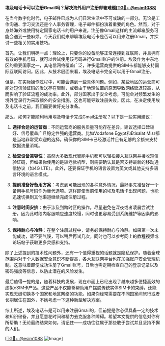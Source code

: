 **埃及电话卡可以注册Gmail吗？解决海外用户注册邮箱难题[[TG💪+ @esim1088](https://t.me/s/esim1088)]**

在当今数字化时代，电子邮件已成为人们日常生活中不可或缺的一部分。无论是工作沟通、学习交流还是个人事务管理，电子邮件都扮演着重要的角色。然而，对于身处海外或使用特定国家电话卡的用户来说，注册像Gmail这样的主流邮箱服务可能会遇到一些麻烦。今天我们就来聊聊埃及电话卡是否可以用来注册Gmail，并探讨一些相关的实用技巧。

首先，让我们明确一点：理论上，只要你的设备能够正常连接到互联网，并且拥有有效的手机号码，就可以尝试使用该号码进行Gmail账户的注册。埃及作为中东地区的重要国家之一，其电信网络覆盖广泛，许多运营商提供的SIM卡都能够支持国际互联网访问。因此，从技术层面来看，埃及电话卡完全可以用于Gmail注册。

但是，在实际操作过程中，可能会遇到一些具体问题。例如，某些地区的运营商可能对短信验证码的发送存在限制，或者由于地理位置的原因导致网络延迟较高，从而影响了验证流程的成功率。此外，部分国家出于安全考虑，可能会对频繁发生的境外登录行为采取额外的安全措施，这也可能导致注册失败。因此，在决定使用埃及电话卡之前，我们需要做好充分准备。

那么，如何才能顺利地用埃及电话卡完成Gmail注册呢？以下是一些实用建议：

1. **选择合适的运营商**：不同运营商的服务质量可能存在差异。建议选择口碑较好、信号覆盖广且稳定性强的运营商。比如Vodafone Egypt和Etisalat Misr都是当地非常受欢迎的选择。确保你的SIM卡已经激活并且有足够的余额来支持数据流量消耗。

2. **检查设备兼容性**：虽然大多数现代智能手机都可以轻松接入互联网并接收短信验证码，但如果你使用的是较老款机型，则需要确认其是否支持最新的移动通信协议（如4G LTE）。此外，还要保证手机的语言设置为英文或其他支持多语言环境的语言模式。

3. **提前准备好备用方案**：考虑到可能出现的各种意外情况，最好事先准备好一个备用手机号码作为替代选项。这样即使当前使用的埃及电话卡出现问题，也能迅速切换到其他渠道继续完成注册过程。

4. **注意时间安排**：由于涉及到跨时区的操作，尽量避免在深夜或者凌晨尝试注册。因为此时段内客服响应速度较慢，同时也更容易受到系统维护等因素的影响。

5. **保持耐心与冷静**：在整个注册过程中，请务必保持耐心与冷静。如果第一次未能成功，请不要气馁，可以稍后再试几次。同时也可以参考网上的教程视频或论坛帖子获取更多灵感和支持。

除了上述提到的技术性问题外，还有一个值得重视的话题就是隐私保护。随着全球范围内对于个人数据安全意识不断提高，各大互联网平台也在加强账户安全管理机制。这意味着即便成功注册了Gmail账号，日后也需定期检查自己的登录记录以及密码强度等信息，以防止潜在的风险发生。

最后值得一提的是，随着科技的发展，现在市面上已经出现了越来越多便捷高效的虚拟eSIM卡产品。这些产品不仅能够帮助用户摆脱传统实体SIM卡的束缚，还能实现无缝切换多个国家和地区网络的功能。如果你经常需要在不同国家间旅行或者长期居住在国外，不妨考虑一下这种新型解决方案。

综上所述，埃及电话卡是可以用来注册Gmail的，但前提是你必须具备一定的技术和知识储备，并且愿意花时间和精力去克服各种障碍。希望本文提供的信息对你有所帮助！无论最终结果如何，请记住——成功往往属于那些敢于尝试并且坚持不懈的人们。

[[TG💪+ @esim1088](https://t.me/s/esim1088) ![Image](https://i.postimg.cc/4NQfJmqS/Snipaste-2025-05-13-00-14-12.png)]